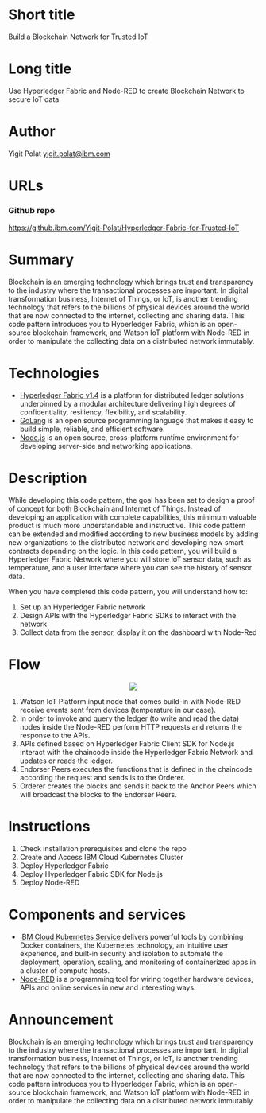 # Short title

Build a Blockchain Network for Trusted IoT

# Long title

Use Hyperledger Fabric and Node-RED to create Blockchain Network to secure IoT data

# Author

Yigit Polat <yigit.polat@ibm.com>

# URLs

### Github repo

https://github.ibm.com/Yigit-Polat/Hyperledger-Fabric-for-Trusted-IoT

# Summary

Blockchain is an emerging technology which brings trust and transparency to the industry where the transactional processes are important. In digital transformation business, Internet of Things, or IoT, is another trending technology that refers to the billions of physical devices around the world that are now connected to the internet, collecting and sharing data. This code pattern introduces you to Hyperledger Fabric, which is an open-source blockchain framework, and Watson IoT platform with Node-RED in order to manipulate the collecting data on a distributed network immutably.

# Technologies

* [Hyperledger Fabric v1.4](https://hyperledger-fabric.readthedocs.io/en/release-1.4/) is a platform for distributed ledger solutions underpinned by a modular architecture delivering high degrees of confidentiality, resiliency, flexibility, and scalability.
* [GoLang](https://golang.org) is an open source programming language that makes it easy to build simple, reliable, and efficient software.
* [Node.js](https://nodejs.org/en/) is an open source, cross-platform runtime environment for developing server-side and networking applications.

# Description

While developing this code pattern, the goal has been set to design a proof of concept for both Blockchain and Internet of Things. Instead of developing an application with complete capabilities, this minimum valuable product is much more understandable and instructive. This code pattern can be extended and modified according to new business models by adding new organizations to the distributed network and developing new smart contracts depending on the logic. In this code pattern, you will build a Hyperledger Fabric Network where you will store IoT sensor data, such as temperature, and a user interface where you can see the history of sensor data.

When you have completed this code pattern, you will understand how to:
1. Set up an Hyperledger Fabric network
2. Design APIs with the Hyperledger Fabric SDKs to interact with the network
3. Collect data from the sensor, display it on the dashboard with Node-Red

# Flow

<p align="center"><img src="https://media.github.ibm.com/user/190275/files/557ee280-6a69-11e9-817a-b3e7e0fcc4ec"></p>


1. Watson IoT Platform input node that comes build-in with Node-RED receive events sent from devices (temperature in our case).
2. In order to invoke and query the ledger (to write and read the data) nodes inside the Node-RED perform HTTP requests and returns the response to the APIs.
3. APIs defined based on Hyperledger Fabric Client SDK for Node.js interact with the chaincode inside the Hyperledger Fabric Network and updates or reads the ledger.
4. Endorser Peers executes the functions that is defined in the chaincode according the request and sends is to the Orderer.
5. Orderer creates the blocks and sends it back to the Anchor Peers which will broadcast the blocks to the Endorser Peers.

# Instructions

1. Check installation prerequisites and clone the repo
2. Create and Access IBM Cloud Kubernetes Cluster
3. Deploy Hyperledger Fabric
4. Deploy Hyperledger Fabric SDK for Node.js
5. Deploy Node-RED

# Components and services

* [IBM Cloud Kubernetes Service](https://www.ibm.com/cloud/container-service) delivers powerful tools by combining Docker containers, the Kubernetes technology, an intuitive user experience, and built-in security and isolation to automate the deployment, operation, scaling, and monitoring of containerized apps in a cluster of compute hosts.
* [Node-RED](https://nodered.org/) is a programming tool for wiring together hardware devices, APIs and online services in new and interesting ways.


# Announcement

Blockchain is an emerging technology which brings trust and transparency to the industry where the transactional processes are important. In digital transformation business, Internet of Things, or IoT, is another trending technology that refers to the billions of physical devices around the world that are now connected to the internet, collecting and sharing data. This code pattern introduces you to Hyperledger Fabric, which is an open-source blockchain framework, and Watson IoT platform with Node-RED in order to manipulate the collecting data on a distributed network immutably.